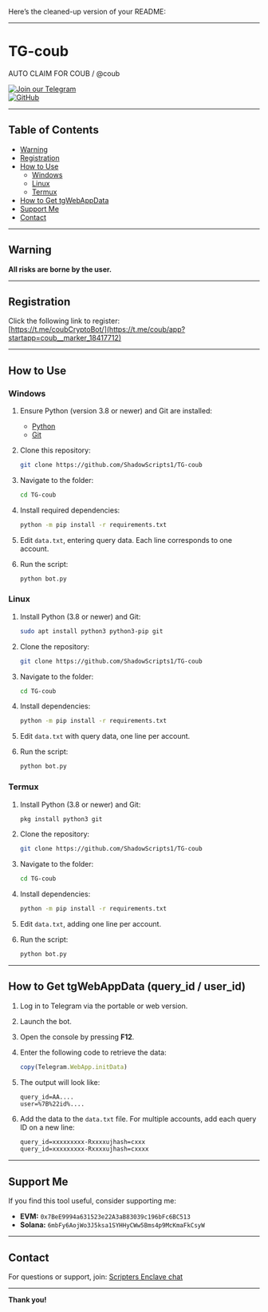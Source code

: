 Here’s the cleaned-up version of your README:

---

# TG-coub  
AUTO CLAIM FOR COUB / @coub  

[![Join our Telegram](https://img.shields.io/badge/Telegram-2CA5E0?style=for-the-badge&logo=telegram&logoColor=white)](https://t.me/shadowscripters)  
[![GitHub](https://img.shields.io/badge/GitHub-181717?style=for-the-badge&logo=github&logoColor=white)](https://github.com/ShadowScripts1)  

---

## Table of Contents
- [Warning](#warning)  
- [Registration](#registration)  
- [How to Use](#how-to-use)  
  - [Windows](#windows)  
  - [Linux](#linux)  
  - [Termux](#termux)  
- [How to Get tgWebAppData](#how-to-get-tgwebappdata-query_id--user_id)  
- [Support Me](#support-me)  
- [Contact](#contact)  

---

## Warning  
**All risks are borne by the user.**  

---

## Registration  
Click the following link to register:  
[https://t.me/coubCryptoBot/](https://t.me/coub/app?startapp=coub__marker_18417712)  

---

## How to Use  

### Windows  
1. Ensure Python (version 3.8 or newer) and Git are installed:  
   - [Python](https://python.org)  
   - [Git](https://git-scm.com/)  

2. Clone this repository:  
   ```bash
   git clone https://github.com/ShadowScripts1/TG-coub
   ```

3. Navigate to the folder:  
   ```bash
   cd TG-coub
   ```

4. Install required dependencies:  
   ```bash
   python -m pip install -r requirements.txt
   ```

5. Edit `data.txt`, entering query data. Each line corresponds to one account.  

6. Run the script:  
   ```bash
   python bot.py
   ```

### Linux  
1. Install Python (3.8 or newer) and Git:  
   ```bash
   sudo apt install python3 python3-pip git
   ```

2. Clone the repository:  
   ```bash
   git clone https://github.com/ShadowScripts1/TG-coub
   ```

3. Navigate to the folder:  
   ```bash
   cd TG-coub
   ```

4. Install dependencies:  
   ```bash
   python -m pip install -r requirements.txt
   ```

5. Edit `data.txt` with query data, one line per account.  

6. Run the script:  
   ```bash
   python bot.py
   ```

### Termux  
1. Install Python (3.8 or newer) and Git:  
   ```bash
   pkg install python3 git
   ```

2. Clone the repository:  
   ```bash
   git clone https://github.com/ShadowScripts1/TG-coub
   ```

3. Navigate to the folder:  
   ```bash
   cd TG-coub
   ```

4. Install dependencies:  
   ```bash
   python -m pip install -r requirements.txt
   ```

5. Edit `data.txt`, adding one line per account.  

6. Run the script:  
   ```bash
   python bot.py
   ```

---

## How to Get tgWebAppData (query_id / user_id)  
1. Log in to Telegram via the portable or web version.  
2. Launch the bot.  
3. Open the console by pressing **F12**.  
4. Enter the following code to retrieve the data:  
   ```javascript
   copy(Telegram.WebApp.initData)
   ```
5. The output will look like:  
   ```
   query_id=AA....
   user=%7B%22id%....
   ```

6. Add the data to the `data.txt` file. For multiple accounts, add each query ID on a new line:  
   ```txt
   query_id=xxxxxxxxx-Rxxxxujhash=cxxx
   query_id=xxxxxxxxx-Rxxxxujhash=cxxxx
   ```

---

## Support Me  
If you find this tool useful, consider supporting me:  

- **EVM:** `0x7BeE9994a631523e22A3aB83039c196bFc6BC513`  
- **Solana:** `6mbFy6AojWo3J5ksa1SYHHyCWw5Bms4p9McKmaFkCsyW`  

---

## Contact  
For questions or support, join: [Scripters Enclave chat](https://t.me/chatwithscripters)  

---

**Thank you!**